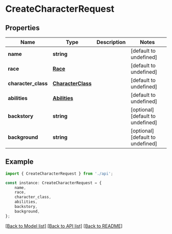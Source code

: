 # CreateCharacterRequest


## Properties

Name | Type | Description | Notes
------------ | ------------- | ------------- | -------------
**name** | **string** |  | [default to undefined]
**race** | [**Race**](Race.md) |  | [default to undefined]
**character_class** | [**CharacterClass**](CharacterClass.md) |  | [default to undefined]
**abilities** | [**Abilities**](Abilities.md) |  | [default to undefined]
**backstory** | **string** |  | [optional] [default to undefined]
**background** | **string** |  | [optional] [default to undefined]

## Example

```typescript
import { CreateCharacterRequest } from './api';

const instance: CreateCharacterRequest = {
    name,
    race,
    character_class,
    abilities,
    backstory,
    background,
};
```

[[Back to Model list]](../README.md#documentation-for-models) [[Back to API list]](../README.md#documentation-for-api-endpoints) [[Back to README]](../README.md)
